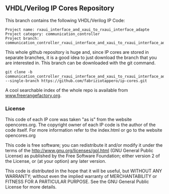 
## VHDL/Verilog IP Cores Repository

This branch contains the following VHDL/Verilog IP Code:

    Project name: rxaui_interface_and_xaui_to_rxaui_interface_adapte
    Project category: communication_controller
    Project branch: communication_controller_rxaui_interface_and_xaui_to_rxaui_interface_adapte

This whole github repository is huge and, since IP cores are stored in separate
branches, it is a good idea to just download the branch that you are interested
in. This branch can be downloaded with the git command.

    git clone -b communication_controller_rxaui_interface_and_xaui_to_rxaui_interface_adapte --single-branch https://github.com/fabriziotappero/ip-cores.git

A cool searchable index of the whole repo is available from www.freerangefactory.org.


### License

This code of each IP core was taken "as is" from the website opencores.org.
The copyright owner of each IP code is the author of the code itself. For
more information refer to the index.html or go to the website opencores.org

This code is free software; you can redistribute it and/or modify it under the
terms of the http://www.gnu.org/licenses/gpl.html (GNU General Public License)
as published by the Free Software Foundation; either version 2 of the License,
or (at your option) any later version.

This code is distributed in the hope that it will be useful, but
WITHOUT ANY WARRANTY; without even the implied warranty of MERCHANTABILITY or
FITNESS FOR A	PARTICULAR PURPOSE. See the GNU General Public License for
more details.
